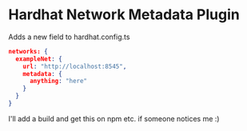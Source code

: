 # Hardhat Network Metadata Plugin
Adds a new field to hardhat.config.ts 

```json
networks: {
  exampleNet: {
    url: "http://localhost:8545",
    metadata: {
      anything: "here"
    }
  }
}
```

I'll add a build and get this on npm etc. if someone notices me :)
